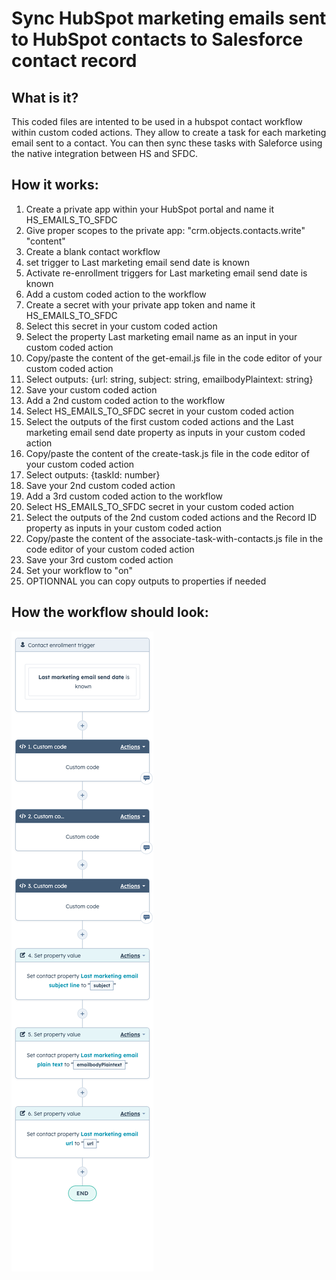 # Sync HubSpot marketing emails sent to HubSpot contacts to Salesforce contact record

## What is it?
This coded files are intented to be used in a hubspot contact workflow within custom coded actions. They allow to create a task for each marketing email sent to a contact. You can then sync these tasks with Saleforce using the native integration between HS and SFDC. 

## How it works:

1. Create a private app within your HubSpot portal and name it HS_EMAILS_TO_SFDC
2. Give proper scopes to the private app: "crm.objects.contacts.write" "content"
3. Create a blank contact workflow
4. set trigger to Last marketing email send date is known
5. Activate re-enrollment triggers for Last marketing email send date is known
6. Add a custom coded action to the workflow
7. Create a secret with your private app token and name it HS_EMAILS_TO_SFDC
8. Select this secret in your custom coded action
9. Select the property Last marketing email name as an input in your custom coded action
10. Copy/paste the content of the get-email.js file in the code editor of your custom coded action
11. Select outputs: {url: string, subject: string, emailbodyPlaintext: string}
12. Save your custom coded action
13. Add a 2nd custom coded action to the workflow
14. Select HS_EMAILS_TO_SFDC secret in your custom coded action
15. Select the outputs of the first custom coded actions and the Last marketing email send date property as inputs in your custom coded action
16. Copy/paste the content of the create-task.js file in the code editor of your custom coded action
17. Select outputs: {taskId: number}
18. Save your 2nd custom coded action
19. Add a 3rd custom coded action to the workflow
20. Select HS_EMAILS_TO_SFDC secret in your custom coded action
21. Select the outputs of the 2nd custom coded actions and the Record ID property as inputs in your custom coded action
22. Copy/paste the content of the associate-task-with-contacts.js file in the code editor of your custom coded action
23. Save your 3rd custom coded action
24. Set your workflow to "on"
25. OPTIONNAL you can copy outputs to properties if needed

## How the workflow should look:
![HubSpot Workflow to sync Marketing Emails with Salesforce](/sync-marketing-emails-with-salesforce-task.png)
